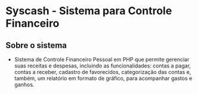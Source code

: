 # Syscash - Sistema para Controle Financeiro

## Sobre o sistema

* Sistema de Controle Financeiro Pessoal em PHP que permite gerenciar suas receitas e despesas, incluindo as funcionalidades: contas a pagar, contas a receber, cadastro de favorecidos, categorização das contas e, também, um relatório em formato de gráfico, para acompanhar gastos e ganhos. 
